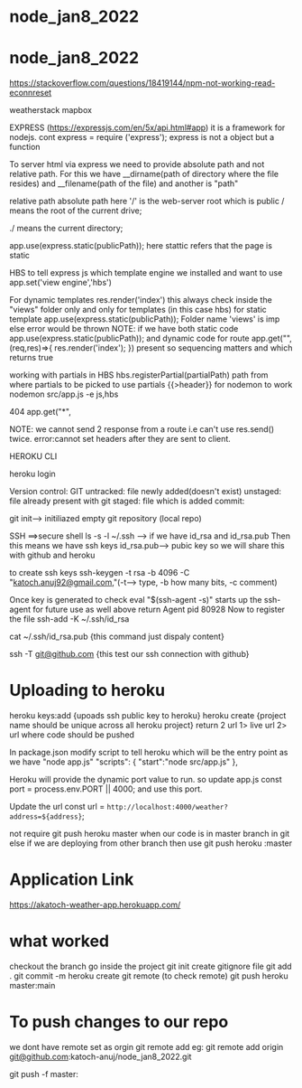 # node_jan8_2022
# node_jan8_2022
https://stackoverflow.com/questions/18419144/npm-not-working-read-econnreset

weatherstack
mapbox


EXPRESS (https://expressjs.com/en/5x/api.html#app)
it is a framework for nodejs.
cont express = require ('express');
express is not a object  but a function

To server html via express we need to provide absolute path and not relative path.
For this we have __dirname(path of directory where the file resides) and __filename(path of the file)
and another is "path"

 <link rel='stylesheet' href='./css/styles.css'> relative path
 <link rel='stylesheet' href='/css/styles.css'> absolute path here '/' is the web-server root which is public
 / means the root of the current drive;

./ means the current directory;

app.use(express.static(publicPath)); here stattic refers that the page is static

HBS
to tell express js which template engine we installed and want to use
app.set('view engine','hbs')

For dynamic templates
res.render('index') this always check inside the "views" folder only and only for templates (in this case hbs)
for static template
app.use(express.static(publicPath));
Folder name 'views' is imp else error would be thrown
NOTE: if we have both static code
app.use(express.static(publicPath));
 and dynamic code for route
 app.get("",(req,res)=>{
    res.render('index');
})
present so sequencing matters and which returns true

working with partials in HBS
hbs.registerPartial(partialPath) path from where partials to be picked
to use partials {{>header}}
for nodemon to work
nodemon src/app.js -e js,hbs

404
app.get("*",

NOTE:
we cannot send 2 response from a route i.e
can't use res.send() twice. error:cannot set headers after they are sent to client.

HEROKU CLI

heroku login

Version control:
GIT
untracked: file newly added(doesn't exist)
unstaged: file already present with git
staged: file which is added
commit:

git init--> initiliazed empty git repository (local repo)

SSH ==>secure shell
 ls -s -l ~/.ssh --> if we have id_rsa and id_rsa.pub 
 Then this means we have ssh keys
 id_rsa.pub--> pubic key so we will share this with github and heroku

 to create ssh keys
 ssh-keygen -t rsa -b 4096 -C "katoch.anuj92@gmail.com,"(-t--> type, -b how many bits, -c comment)

 Once key is generated to check 
 eval "$(ssh-agent -s)" starts up the ssh-agent for future use as well
 above return
 Agent pid 80928
 Now to register the file
 ssh-add -K ~/.ssh/id_rsa


cat ~/.ssh/id_rsa.pub {this command just dispaly content}

ssh -T git@github.com {this test our ssh connection with github}

# Uploading to heroku
heroku keys:add {upoads ssh public key to heroku}
heroku create <project-name> {project name should be unique across all heroku project}
return 2 url 
1> live url
2> url where code should be pushed

In package.json
modify script to tell heroku which will be the entry point as we have "node app.js"
"scripts": {
    "start":"node src/app.js"
  },

Heroku will provide the dynamic port value to run.
so update app.js
const port = process.env.PORT || 4000;
and use this port.

Update the url
const url = `http://localhost:4000/weather?address=${address}`;
 
 not require
git push heroku master when our code is in master branch in git else if we are deploying from other branch then use
git push heroku <branch name>:master
# Application Link
https://akatoch-weather-app.herokuapp.com/
# what worked
checkout the branch
go inside the project
git init
create gitignore file 
git add .
git commit -m 
heroku create <app name>
git remote (to check remote)
git push heroku master:main

# To push changes to our repo
we dont have remote set as orgin
git remote add <remote name> <repo url>
eg: git remote add origin git@github.com:katoch-anuj/node_jan8_2022.git

git push -f  master:<remote branch>